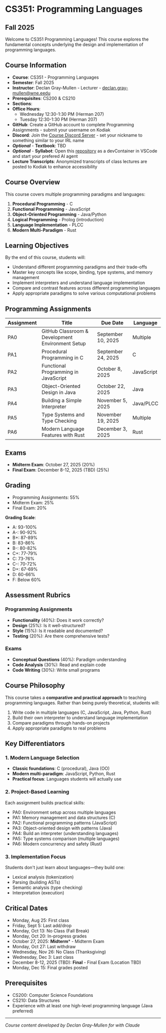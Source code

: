 # CS351: Programming Languages
## Fall 2025

Welcome to CS351 Programming Languages! This course explores the fundamental concepts underlying the design and implementation of programming languages.

## Course Information

- **Course**: CS351 - Programming Languages
- **Semester**: Fall 2025
- **Instructor**: Declan Gray-Mullen - Lecturer - declan.gray-mullen@wne.eedu
- **Prerequisites**: CS200 & CS210
- **Sections**:
- **Office Hours**:
  - Wednesday 12:30-1:30 PM (Herman 207)
  - Tuesday 12:30-1:30 PM (Herman 207)
- **GitHub**: Create a GitHub account to complete Programming Assignments - submit your username on Kodiak
- **Discord**: Join the [Course Discord Server]() - set your nickname to something similar to your IRL name
- **_Optional_** - **Textbook**:  TBD
- **_Optional_** - **Syllabot**: Open this [repository]() as a devContainer in VSCode and start your prefered AI agent
- **Lecture Transcripts**: Anonymized transcripts of class lectures are posted to Kodiak to enhance accessibility

## Course Overview

This course covers multiple programming paradigms and languages:
1. **Procedural Programming** - C
2. **Functional Programming** - JavaScript  
3. **Object-Oriented Programming** - Java/Python
4. **Logical Programming** - Prolog (introduction)
5. **Language Implementation** - PLCC
6. **Modern Multi-Paradigm** - Rust

## Learning Objectives

By the end of this course, students will:
- Understand different programming paradigms and their trade-offs
- Master key concepts like scope, binding, type systems, and memory management
- Implement interpreters and understand language implementation
- Compare and contrast features across different programming languages
- Apply appropriate paradigms to solve various computational problems

## Programming Assignments

| Assignment | Title | Due Date | Language |
|------------|-------|----------|----------|
| PA0 | GitHub Classroom & Development Environment Setup | September 10, 2025 | Multiple |
| PA1 | Procedural Programming in C | September 24, 2025 | C |
| PA2 | Functional Programming in JavaScript | October 8, 2025 | JavaScript |
| PA3 | Object-Oriented Design in Java | October 22, 2025 | Java |
| PA4 | Building a Simple Interpreter | November 5, 2025 | Java/PLCC |
| PA5 | Type Systems and Type Checking | November 19, 2025 | Multiple |
| PA6 | Modern Language Features with Rust | December 3, 2025 | Rust |


## Exams

- **Midterm Exam**: October 27, 2025 (20%)
- **Final Exam**: December 8-12, 2025 (TBD) (25%)

## Grading

- Programming Assignments: 55%
- Midterm Exam: 25%
- Final Exam: 20%

**Grading Scale**:
- A: 93-100%
- A-: 90-92%
- B+: 87-89%
- B: 83-86%
- B-: 80-82%
- C+: 77-79%
- C: 73-76%
- C-: 70-72%
- D+: 67-69%
- D: 60-66%
- F: Below 60%

## Assessment Rubrics

### Programming Assignments
- **Functionality** (40%): Does it work correctly?
- **Design** (25%): Is it well-structured?
- **Style** (15%): Is it readable and documented?
- **Testing** (20%): Are there comprehensive tests?

### Exams
- **Conceptual Questions** (40%): Paradigm understanding
- **Code Analysis** (30%): Read and explain code
- **Code Writing** (30%): Write small programs

## Course Philosophy

This course takes a **comparative and practical approach** to teaching programming languages. Rather than being purely theoretical, students will:
1. Write code in multiple languages (C, JavaScript, Java, Python, Rust)
2. Build their own interpreter to understand language implementation
3. Compare paradigms through hands-on projects
4. Apply appropriate paradigms to real problems

## Key Differentiators

### 1. Modern Language Selection
- **Classic foundations**: C (procedural), Java (OO)
- **Modern multi-paradigm**: JavaScript, Python, Rust
- **Practical focus**: Languages students will actually use

### 2. Project-Based Learning
Each assignment builds practical skills:
- PA0: Environment setup across multiple languages
- PA1: Memory management and data structures (C)
- PA2: Functional programming patterns (JavaScript)
- PA3: Object-oriented design with patterns (Java)
- PA4: Build an interpreter (understanding languages)
- PA5: Type systems comparison (multiple languages)
- PA6: Modern concurrency and safety (Rust)

### 3. Implementation Focus
Students don't just learn about languages—they build one:
- Lexical analysis (tokenization)
- Parsing (building ASTs)
- Semantic analysis (type checking)
- Interpretation (execution)

## Critical Dates

- Monday, Aug 25: First class
- Friday, Sept 5: Last add/drop
- Monday, Oct 13: No Class (Fall Break)
- Monday, Oct 20: In-progress grades
- October 27, 2025: **Midterm*** - Midterm Exam
- Monday, Oct 27: Last withdraw
- Wednesday, Nov 26: No Class (Thanksgiving)
- Wednesday, Dec 3: Last class
- December 8-12, 2025 (TBD): **Final** - Final Exam (Location TBD)
- Monday, Dec 15: Final grades posted

## Prerequisites

- CS200: Computer Science Foundations
- CS210: Data Structures
- Experience with at least one high-level programming language (Java preferred)

---

_Course content developed by Declan Gray-Mullen for  with Claude_